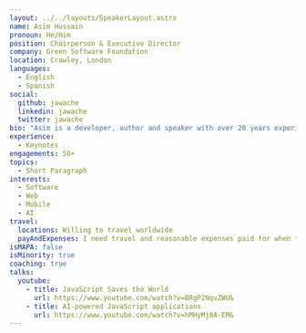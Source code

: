 ```yaml
---
layout: ../../layouts/SpeakerLayout.astro
name: Asim Hussain
pronoun: He/Him
position: Chairperson & Executive Director
company: Green Software Foundation
location: Crawley, London
languages:
  - English
  - Spanish
social:
  github: jawache
  linkedin: jawache
  twitter: jawache
bio: "Asim is a developer, author and speaker with over 20 years experience working for organisations such as the European Space Agency, Google and now Microsoft, where he is the Green Cloud Advocacy Lead. He's also the Executive Director and Chairperson of the Green Software Foundation, a global industry consortium with a mission to create a trusted ecosystem of people, standards, tooling and best practices for building green software."
experience:
  - Keynotes
engagements: 50+
topics:
  - Short Paragraph
interests:
  - Software
  - Web
  - Mobile
  - AI
travel:
  locations: Willing to travel worldwide
  payAndExpenses: I need travel and reasonable expenses paid for when traveling to a location. I also have a speaker fee which we can discuss.
isMAPA: false
isMinority: true
coaching: true
talks:
  youtube:
    - title: JavaScript Saves the World
      url: https://www.youtube.com/watch?v=BRgP2NqvZWU&
    - title: AI-powered JavaScript applications
      url: https://www.youtube.com/watch?v=hMHyMj8A-EM&
---
```

